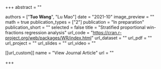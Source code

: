 +++
abstract = ""

authors = ["**Tuo Wang**", "Lu Mao"]
date = "2021-10"
image_preview = ""
math = true
publication_types = ["2"]
publication = "In preparation"
publication_short = ""
selected = false
title = "Stratified proportional win-fractions regression analysis"
url_code = "https://cran.r-project.org/web/packages/WR/index.html"
url_dataset = ""
url_pdf = ""
url_project = ""
url_slides = ""
url_video = ""

[[url_custom]]
name = "View Journal Article"
url = ""

+++
